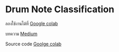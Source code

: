 # Drum Note Classification
ลองใช้งานได้ที่   [Google colab](https://colab.research.google.com/drive/1235mfbUuHfb2QKcjVl86LH1H_1M9c_ly?usp=sharing)

บทความ        [Medium](https://medium.com/@kodthepnaja/drum-notes-classification-bcd13e34b90f)

Source code   [Goolge colab]([https://colab.research.google.com/drive/1_X1YzqHPeR9z5P9Po15RwKShP7dba6YA#scrollTo=bWZa-7mIQUFW](https://colab.research.google.com/drive/19G4bnPZqTSo_fB9B_wDiZvgmgcZqmYcP#scrollTo=1iNQ6Ty03GhH))
